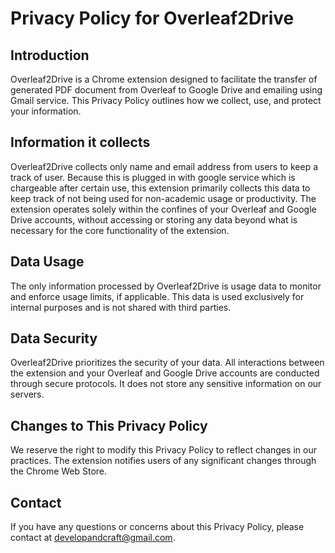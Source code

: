 
# Privacy Policy for Overleaf2Drive

## Introduction
Overleaf2Drive is a Chrome extension designed to facilitate the transfer of generated PDF document from Overleaf to Google Drive and emailing using Gmail service. This Privacy Policy outlines how we collect, use, and protect your information.

## Information it collects
Overleaf2Drive collects only name and email address from users to keep a track of user. Because this is plugged in with google service which is chargeable after certain use, this extension primarily collects this data to keep track of not being used for non-academic usage or productivity. The extension operates solely within the confines of your Overleaf and Google Drive accounts, without accessing or storing any data beyond what is necessary for the core functionality of the extension.

## Data Usage
The only information processed by Overleaf2Drive is usage data to monitor and enforce usage limits, if applicable. This data is used exclusively for internal purposes and is not shared with third parties.

## Data Security
Overleaf2Drive prioritizes the security of your data. All interactions between the extension and your Overleaf and Google Drive accounts are conducted through secure protocols. It does not store any sensitive information on our servers.

## Changes to This Privacy Policy
We reserve the right to modify this Privacy Policy to reflect changes in our practices. The extension notifies users of any significant changes through the Chrome Web Store.

## Contact
If you have any questions or concerns about this Privacy Policy, please contact at developandcraft@gmail.com.
